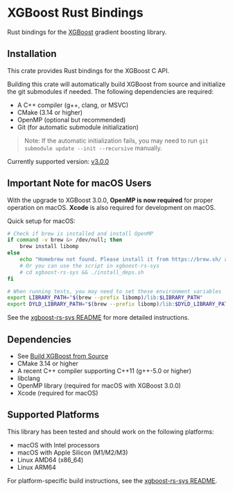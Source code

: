 # XGBoost Rust Bindings

Rust bindings for the [XGBoost](https://github.com/dmlc/xgboost) gradient boosting library.

## Installation

This crate provides Rust bindings for the XGBoost C API.

Building this crate will automatically build XGBoost from source and initialize the git submodules if needed. The following dependencies are required:

- A C++ compiler (g++, clang, or MSVC)
- CMake (3.14 or higher)
- OpenMP (optional but recommended)
- Git (for automatic submodule initialization)

> Note: If the automatic initialization fails, you may need to run `git submodule update --init --recursive` manually.

Currently supported version: [v3.0.0](https://github.com/dmlc/xgboost/releases/tag/v3.0.0)

## Important Note for macOS Users

With the upgrade to XGBoost 3.0.0, **OpenMP is now required** for proper operation on macOS. **Xcode** is also required for development on macOS.

Quick setup for macOS:
```bash
# Check if brew is installed and install OpenMP
if command -v brew &> /dev/null; then
    brew install libomp
else
    echo "Homebrew not found. Please install it from https://brew.sh/ and then run 'brew install libomp'"
    # Or you can use the script in xgboost-rs-sys
    # cd xgboost-rs-sys && ./install_deps.sh
fi

# When running tests, you may need to set these environment variables
export LIBRARY_PATH="$(brew --prefix libomp)/lib:$LIBRARY_PATH"
export DYLD_LIBRARY_PATH="$(brew --prefix libomp)/lib:$DYLD_LIBRARY_PATH"
```

See the [xgboost-rs-sys README](xgboost-rs-sys/README.md) for more detailed instructions.

## Dependencies
- See [Build XGBoost from Source](https://xgboost.readthedocs.io/en/stable/build.html#building-from-source)
- CMake 3.14 or higher
- A recent C++ compiler supporting C++11 (g++-5.0 or higher)
- libclang
- OpenMP library (required for macOS with XGBoost 3.0.0)
- Xcode (required for macOS)

## Supported Platforms

This library has been tested and should work on the following platforms:
- macOS with Intel processors
- macOS with Apple Silicon (M1/M2/M3)
- Linux AMD64 (x86_64)
- Linux ARM64

For platform-specific build instructions, see the [xgboost-rs-sys README](xgboost-rs-sys/README.md).
